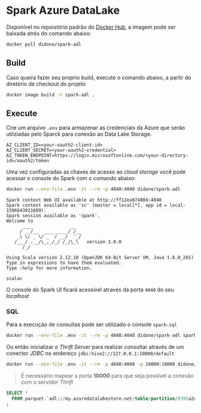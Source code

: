 # Spark Azure DataLake

Disponível no repoistório padrão do [Docker Hub](https://hub.docker.com/r/didone/spark-adl), a imagem pode ser baixada atrés do comando abaixo:

```sh
docker pull didone/spark-adl
```

## Build

Caso queira fazer seu proprio build, execute o comando abaixo, a partir do diretório de checkout do projeto

```sh
docker image build -t spark-adl .
```

## Execute

Crie um arquivo `.env` para armazenar as credenciais da Azure que serão utilziadas pelo Sparck para conexão ao Data Lake Storage.

```env
AZ_CLIENT_ID=<your-oauth2-client-id>
AZ_CLIENT_SECRET=<your-oauth2-credential>
AZ_TOKEN_ENDPOINT=https://login.microsoftonline.com/<your-directory-id>/oauth2/token
```

Uma vez configuradas as chaves de acesso ao *cloud storage*  você pode acessar o console do Spark com o comando abaixo:

```sh
docker run --env-file .env -it --rm -p 4040:4040 didone/spark-adl
```

```log
Spark context Web UI available at http://ff12ea874804:4040
Spark context available as 'sc' (master = local[*], app id = local-1596643921689).
Spark session available as 'spark'.
Welcome to
      ____              __
     / __/__  ___ _____/ /__
    _\ \/ _ \/ _ `/ __/  '_/
   /___/ .__/\_,_/_/ /_/\_\   version 3.0.0
      /_/

Using Scala version 2.12.10 (OpenJDK 64-Bit Server VM, Java 1.8.0_265)
Type in expressions to have them evaluated.
Type :help for more information.

scala>
```

O console do Spark UI ficará acessível através da porta `4040` do seu *localhost*

### SQL

Para a execução de consultas pode ser utilizado o console `spark-sql`

```sh
docker run --env-file .env -it --rm -p 4040:4040 didone/spark-adl spark-sql
```

Ou então inicializar o *Thrift Server* para realizar consultar através de um conector *JDBC* no endereço `jdbc:hive2://127.0.0.1:10000/default`

```sh
docker run --env-file .env -it --rm -p 4040:4040 -p 10000:10000 didone/spark-adl start-thriftserver.sh
```

> É necessário mapear a porta **10000** para que seja possível a conexão com o servidor *Thrift*

```sql
SELECT *
  FROM parquet.`adl://my.azuredatalakestore.net/table/partition/0395a2d514ef-c000.snappy.parquet`
;
```
